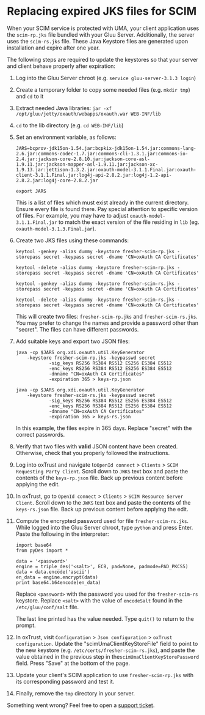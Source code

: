 # Replacing expired JKS files for SCIM

When your SCIM service is protected with UMA, your client application uses the `scim-rp.jks` file bundled with your Gluu Server. Additionally, the server uses the `scim-rs.jks` file. These Java Keystore files are generated upon installation and expire after one year. 

The following steps are required to update the keystores so that your server and client behave properly after expiration:

1. Log into the Gluu Server chroot (e.g. `service gluu-server-3.1.3 login`)

1. Create a temporary folder to copy some needed files (e.g. `mkdir tmp`) and `cd` to it

1. Extract needed Java libraries: `jar -xf /opt/gluu/jetty/oxauth/webapps/oxauth.war WEB-INF/lib`

1. `cd` to the lib directory (e.g. `cd WEB-INF/lib`)

1. Set an environment variable, as follows: 
    
    ```
    JARS=bcprov-jdk15on-1.54.jar:bcpkix-jdk15on-1.54.jar:commons-lang-2.6.jar:commons-codec-1.7.jar:commons-cli-1.3.1.jar:commons-io-2.4.jar:jackson-core-2.8.10.jar:jackson-core-asl-1.9.11.jar:jackson-mapper-asl-1.9.11.jar:jackson-xc-1.9.13.jar:jettison-1.3.2.jar:oxauth-model-3.1.1.Final.jar:oxauth-client-3.1.1.Final.jar:log4j-api-2.8.2.jar:log4j-1.2-api-2.8.2.jar:log4j-core-2.8.2.jar

    export JARS
    ```
    
    This is a list of files which must exist already in the current directory. Ensure every file is found there. Pay special attention to specific version of files. For example, you may have to adjust `oxauth-model-3.1.1.Final.jar` to match the exact version of the file residing in `lib` (eg. `oxauth-model-3.1.3.Final.jar`).
    
1. Create two JKS files using these commands: 

    ```
    keytool -genkey -alias dummy -keystore fresher-scim-rp.jks -storepass secret -keypass secret -dname 'CN=oxAuth CA Certificates'

    keytool -delete -alias dummy -keystore fresher-scim-rp.jks -storepass secret -keypass secret -dname 'CN=oxAuth CA Certificates'
    
    keytool -genkey -alias dummy -keystore fresher-scim-rs.jks -storepass secret -keypass secret -dname 'CN=oxAuth CA Certificates'

    keytool -delete -alias dummy -keystore fresher-scim-rs.jks -storepass secret -keypass secret -dname 'CN=oxAuth CA Certificates'
    ```
    
    This will create two files: `fresher-scim-rp.jks` and `fresher-scim-rs.jks`. You may prefer to change the names and provide a password other than "secret". The files can have different passwords.
    
1. Add suitable keys and export two JSON files: 

    ```
    java -cp $JARS org.xdi.oxauth.util.KeyGenerator 
		-keystore fresher-scim-rp.jks -keypasswd secret 
                -sig_keys RS256 RS384 RS512 ES256 ES384 ES512
                -enc_keys RS256 RS384 RS512 ES256 ES384 ES512
                -dnname "CN=oxAuth CA Certificates"
                -expiration 365 > keys-rp.json
                
    java -cp $JARS org.xdi.oxauth.util.KeyGenerator 
		-keystore fresher-scim-rs.jks -keypasswd secret 
                -sig_keys RS256 RS384 RS512 ES256 ES384 ES512
                -enc_keys RS256 RS384 RS512 ES256 ES384 ES512
                -dnname "CN=oxAuth CA Certificates"
                -expiration 365 > keys-rs.json
    ```

    In this example, the files expire in 365 days. Replace "secret" with the correct passwords.

1. Verify that two files with **valid** JSON content have been created. Otherwise, check that you properly followed the instructions.

1. Log into oxTrust and navigate to`OpenId connect` > `Clients` > `SCIM Requesting Party Client`. Scroll down to `JWKS` text box and paste the contents of the `keys-rp.json` file. Back up previous content before applying the edit. 

1. In oxTrust, go to `OpenId connect` > `Clients` > `SCIM Resource Server Client`. Scroll down to the `JWKS` text box and paste the contents of the `keys-rs.json` file. Back up previous content before applying the edit.

1. Compute the encrypted password used for file `fresher-scim-rs.jks`. While logged into the Gluu Server chroot, type `python` and press Enter. Paste the following in the interpreter:
    
    ```
    import base64
    from pyDes import *
    
    data = '<password>'
    engine = triple_des('<salt>', ECB, pad=None, padmode=PAD_PKCS5)
    data = data.encode('ascii')
    en_data = engine.encrypt(data)
    print base64.b64encode(en_data)
    ```

    Replace `<password>` with the password you used for the `fresher-scim-rs` keystore. Replace `<salt>` with the value of `encodeSalt` found in the `/etc/gluu/conf/salt` file.

    The last line printed has the value needed. Type `quit()` to return to the prompt.

1. In oxTrust, visit `Configuration` > `Json configuration` > `oxTrust configuration`. Update the "scimUmaClientKeyStoreFile" field to point to the new keystore (e.g. `/etc/certs/fresher-scim-rs.jks`), and paste the value obtained in the previous step in the`scimUmaClientKeyStorePassword` field.  Press "Save" at the bottom of the page.

1. Update your client's SCIM application to use `fresher-scim-rp.jks` with its corresponding password and test it.

1. Finally, remove the `tmp` directory in your server.

Something went wrong? Feel free to open a [support ticket](https://support.gluu.org).
